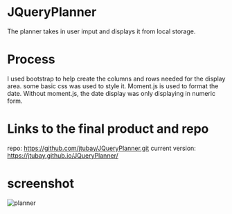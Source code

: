 # JQueryPlanner

The planner takes in user imput and displays it from local storage.

# Process

I used bootstrap to help create the columns and rows needed for the display area. some basic css was used to style it. Moment.js is used to format the date. Without moment.js, the date display was only displaying in numeric form. 

# Links to the final product and repo

repo:
https://github.com/jtubay/JQueryPlanner.git
current version:
https://jtubay.github.io/JQueryPlanner/

# screenshot

![planner](https://user-images.githubusercontent.com/54481806/67646776-075a7700-f906-11e9-9721-038a303297e5.png)

